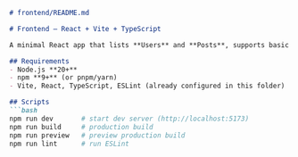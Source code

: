 
```md
# frontend/README.md

# Frontend — React + Vite + TypeScript

A minimal React app that lists **Users** and **Posts**, supports basic CRUD UX, and shows their relationship via `userId`.

## Requirements
- Node.js **20+**
- npm **9+** (or pnpm/yarn)
- Vite, React, TypeScript, ESLint (already configured in this folder)

## Scripts
```bash
npm run dev       # start dev server (http://localhost:5173)
npm run build     # production build
npm run preview   # preview production build
npm run lint      # run ESLint

